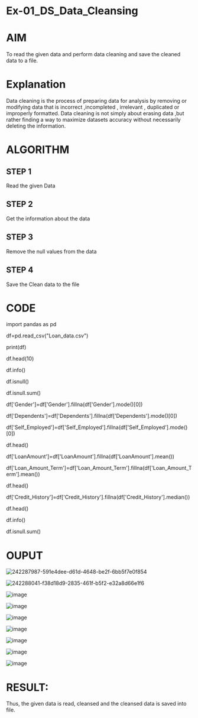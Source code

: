 # Ex-01_DS_Data_Cleansing
# AIM
To read the given data and perform data cleaning and save the cleaned data to a file.

# Explanation
Data cleaning is the process of preparing data for analysis by removing or modifying data that is incorrect ,incompleted , irrelevant , duplicated or improperly formatted. Data cleaning is not simply about erasing data ,but rather finding a way to maximize datasets accuracy without necessarily deleting the information.

# ALGORITHM
## STEP 1
Read the given Data

## STEP 2
Get the information about the data

## STEP 3
Remove the null values from the data

## STEP 4
Save the Clean data to the file

# CODE

import pandas as pd

df=pd.read_csv("Loan_data.csv")

print(df)

df.head(10)

df.info()

df.isnull()

df.isnull.sum()

df['Gender']=df['Gender'].fillna(df['Gender'].mode()[0])

df['Dependents']=df['Dependents'].fillna(df['Dependents'].mode()[0])

df['Self_Employed']=df['Self_Employed'].fillna(df['Self_Employed'].mode()[0])

df.head()

df['LoanAmount']=df['LoanAmount'].fillna(df['LoanAmount'].mean())

df['Loan_Amount_Term']=df['Loan_Amount_Term'].fillna(df['Loan_Amount_Term'].mean())

df.head()

df['Credit_History']=df['Credit_History'].fillna(df['Credit_History'].median())

df.head()

df.info()

df.isnull.sum()

# OUPUT

![242287987-591e4dee-d61d-4648-be2f-6bb5f7e0f854](https://github.com/Rajasree-321/Ex-01-Data-Cleaning/assets/96918911/8b19e673-4d71-42ca-9198-65fc3b257226)

![242288041-f38d18d9-2835-461f-b5f2-e32a8d66e1f6](https://github.com/Rajasree-321/Ex-01-Data-Cleaning/assets/96918911/6ed65d0f-45c2-4376-95ec-5b90df87598e)

![image](https://github.com/Rajasree-321/Ex-01-Data-Cleaning/assets/96918911/b015ffac-e64f-4ede-9.d6a-765475e80ac8)


![image](https://github.com/Rajasree-321/Ex-01-Data-Cleaning/assets/96918911/31e8e427-cbe6-4411-930e-7b435a64986c)


![image](https://github.com/Rajasree-321/Ex-01-Data-Cleaning/assets/96918911/a425833a-7eb0-4916-8afa-ee55eeff9f07)


![image](https://github.com/Rajasree-321/Ex-01-Data-Cleaning/assets/96918911/3829af86-9ab2-440d-bbca-79d5f295f42b)


![image](https://github.com/Rajasree-321/Ex-01-Data-Cleaning/assets/96918911/5ac77f15-44ad-4ee4-9dad-65b98b873d19)


![image](https://github.com/Rajasree-321/Ex-01-Data-Cleaning/assets/96918911/ee4faf07-d28d-45fd-b7a7-5e8122620fa4)


![image](https://github.com/Rajasree-321/Ex-01-Data-Cleaning/assets/96918911/b3111d65-3b72-442b-8ba3-da88d3bcbb08)

# RESULT:
 Thus, the given data is read, cleansed and the cleansed data is saved into file.
